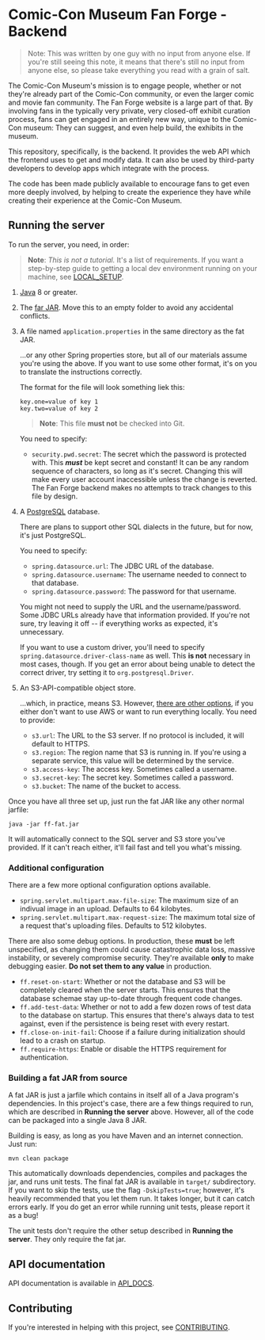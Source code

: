 # Comic-Con Museum Fan Forge - Backend

> Note: This was written by one guy with no input from anyone else. If you're
> still seeing this note, it means that there's still no input from anyone
> else, so please take everything you read with a grain of salt.

The Comic-Con Museum's mission is to engage people, whether or not they're
already part of the Comic-Con community, or even the larger comic and movie
fan community. The Fan Forge website is a large part of that. By involving fans
in the typically very private, very closed-off exhibit curation process, fans
can get engaged in an entirely new way, unique to the Comic-Con museum: They
can suggest, and even help build, the exhibits in the museum.

This repository, specifically, is the backend. It provides the web API which
the frontend uses to get and modify data. It can also be used by third-party
developers to develop apps which integrate with the process.

The code has been made publicly available to encourage fans to get even more
deeply involved, by helping to create the experience they have while creating
their experience at the Comic-Con Museum.

## Running the server

To run the server, you need, in order:

>   **Note**: *This is not a tutorial.* It's a list of requirements. If you
    want a step-by-step guide to getting a local dev environment running
    on your machine, see [LOCAL_SETUP][local-setup].

 1. [Java][java] 8 or greater.

 2. The [far JAR][fat-jar]. Move this to an empty folder to avoid any
    accidental conflicts.
    
 3. A file named `application.properties` in the same directory as the fat
    JAR.

    ...or any other Spring properties store, but all of our materials assume
    you're using the above. If you want to use some other format, it's on you
    to translate the instructions correctly.

    The format for the file will look something liek this:

    ```properties
    key.one=value of key 1
    key.two=value of key 2
    ```
    
    >   **Note**: This file **must not** be checked into Git.
    
    You need to specify:
    
     *  `security.pwd.secret`: The secret which the password is protected with.
        This ***must*** be kept secret and constant! It can be any random
        sequence of characters, so long as it's secret. Changing this will
        make every user account inaccessible unless the change is reverted.
        The Fan Forge backend makes no attempts to track changes to this file
        by design.

 4. A [PostgreSQL][postgres] database.

    There are plans to support other SQL dialects in the future, but for now,
    it's just PostgreSQL.
    
    You need to specify:
    
     *  `spring.datasource.url`: The JDBC URL of the database.
     *  `spring.datasource.username`: The username needed to connect to that
        database.
     *  `spring.datasource.password`: The password for that username.
    
    You might not need to supply the URL and the username/password. Some JDBC
    URLs already have that information provided. If you're not sure, try
    leaving it off -- if everything works as expected, it's unnecessary.
    
    If you want to use a custom driver, you'll need to specify
    `spring.datasource.driver-class-name` as well. This **is not** necessary
    in most cases, though. If you get an error about being unable to detect
    the correct driver, try setting it to `org.postgresql.Driver`.
    
 5. An S3-API-compatible object store.

    ...which, in practice, means S3. However, [there are other options][minio],
    if you either don't want to use AWS or want to run everything locally. You
    need to provide:
    
     *  `s3.url`: The URL to the S3 server. If no protocol is included, it will
        default to HTTPS.
     *  `s3.region`: The region name that S3 is running in. If you're using a
        separate service, this value will be determined by the service.
     *  `s3.access-key`: The access key. Sometimes called a username.
     *  `s3.secret-key`: The secret key. Sometimes called a password.
     *  `s3.bucket`: The name of the bucket to access.

Once you have all three set up, just run the fat JAR like any other normal
jarfile:

```
java -jar ff-fat.jar
```

It will automatically connect to the SQL server and S3 store you've provided.
If it can't reach either, it'll fail fast and tell you what's missing.

### Additional configuration

There are a few more optional configuration options available.

 *  `spring.servlet.multipart.max-file-size`: The maximum size of an indivual
    image in an upload. Defaults to 64 kilobytes.
 *  `spring.servlet.multipart.max-request-size`: The maximum total size of a
    request that's uploading files. Defaults to 512 kilobytes.

There are also some debug options. In production, these **must** be left
unspecified, as changing them could cause catastrophic data loss, massive
instability, or severely compromise security. They're available **only** to
make debugging easier. **Do not set them to any value** in production.

 *  `ff.reset-on-start`: Whether or not the database and S3 will be
    completely cleared when the server starts. This ensures that the database
    schemae stay up-to-date through frequent code changes.
 *  `ff.add-test-data`: Whether or not to add a few dozen rows of test data
    to the database on startup. This ensures that there's always data to test
    against, even if the persistence is being reset with every restart.
 *  `ff.close-on-init-fail`: Choose if a failure during initialization should
    lead to a crash on startup.
 *  `ff.require-https`: Enable or disable the HTTPS requirement for
    authentication.

### Building a fat JAR from source

A fat JAR is just a jarfile which contains in itself all of a Java program's
dependencies. In this project's case, there are a few things required to run,
which are described in **Running the server** above. However, all of the code
can be packaged into a single Java 8 JAR.

Building is easy, as long as you have Maven and an internet connection. Just
run:

```
mvn clean package
```

This automatically downloads dependencies, compiles and packages the jar, and
runs unit tests. The final fat JAR is available in `target/` subdirectory. If
you want to skip the tests, use the flag `-DskipTests=true`; however, it's
heavily recommended that you let them run. It takes longer, but it can catch
errors early. If you do get an error while running unit tests, please report
it as a bug!

The unit tests don't require the other setup described in **Running the
server**. They only require the fat jar.

## API documentation

API documentation is available in [API_DOCS][api-docs].

## Contributing

If you're interested in helping with this project, see
[CONTRIBUTING][contributing].

 [java]: https://www.java.com
 [minio]: https://minio.io/
 [minio-dl]: https://www.minio.io/downloads.html
 [postgres]: https://www.postgresql.org/
 [postgres-dl]: https://www.postgresql.org/download
 [fat-jar]: https://github.com/Comic-ConMuseum/fan-curation-spring/releases/latest
 [local-setup]: LOCAL_SETUP.md
 [api-docs]: API_DOCS.md
 [contributing]: CONTRIBUTING.md
